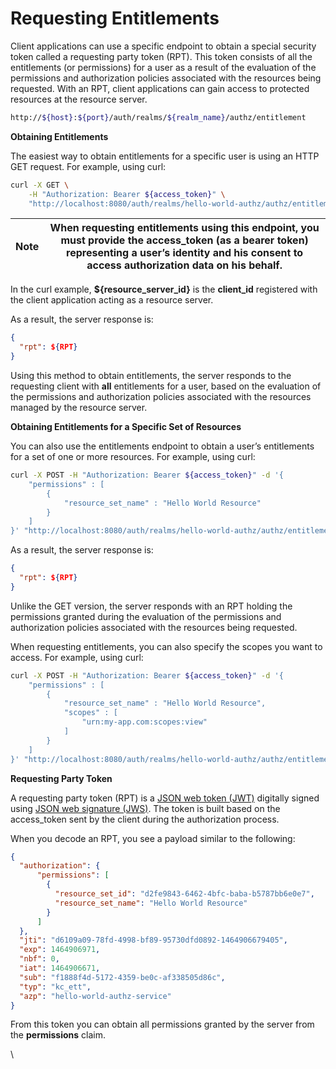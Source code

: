 # Requesting Entitlements

Client applications can use a specific endpoint to obtain a special security token called a requesting party token (RPT). This token consists of all the entitlements (or permissions) for a user as a result of the evaluation of the permissions and authorization policies associated with the resources being requested. With an RPT, client applications can gain access to protected resources at the resource server.

```bash
http://${host}:${port}/auth/realms/${realm_name}/authz/entitlement
```

**Obtaining Entitlements**

The easiest way to obtain entitlements for a specific user is using an HTTP GET request. For example, using curl:

```bash
curl -X GET \
    -H "Authorization: Bearer ${access_token}" \
    "http://localhost:8080/auth/realms/hello-world-authz/authz/entitlement/${resource_server_id}"
```

| Note | When requesting entitlements using this endpoint, you must provide the access\_token (as a bearer token) representing a user’s identity and his consent to access authorization data on his behalf. |
| ---- | --------------------------------------------------------------------------------------------------------------------------------------------------------------------------------------------------- |

In the curl example, **${resource\_server\_id}** is the **client\_id** registered with the client application acting as a resource server.

As a result, the server response is:

```json
{
  "rpt": ${RPT}
}
```

Using this method to obtain entitlements, the server responds to the requesting client with **all** entitlements for a user, based on the evaluation of the permissions and authorization policies associated with the resources managed by the resource server.

**Obtaining Entitlements for a Specific Set of Resources**

You can also use the entitlements endpoint to obtain a user’s entitlements for a set of one or more resources. For example, using curl:

```bash
curl -X POST -H "Authorization: Bearer ${access_token}" -d '{
    "permissions" : [
        {
            "resource_set_name" : "Hello World Resource"
        }
    ]
}' "http://localhost:8080/auth/realms/hello-world-authz/authz/entitlement/hello-world-authz-service"
```

As a result, the server response is:

```json
{
  "rpt": ${RPT}
}
```

Unlike the GET version, the server responds with an RPT holding the permissions granted during the evaluation of the permissions and authorization policies associated with the resources being requested.

When requesting entitlements, you can also specify the scopes you want to access. For example, using curl:

```bash
curl -X POST -H "Authorization: Bearer ${access_token}" -d '{
    "permissions" : [
        {
            "resource_set_name" : "Hello World Resource",
            "scopes" : [
                "urn:my-app.com:scopes:view"
            ]
        }
    ]
}' "http://localhost:8080/auth/realms/hello-world-authz/authz/entitlement/hello-world-authz-service"
```

**Requesting Party Token**

A requesting party token (RPT) is a [JSON web token (JWT)](https://tools.ietf.org/html/rfc7519) digitally signed using [JSON web signature (JWS)](https://www.rfc-editor.org/rfc/rfc7515.txt). The token is built based on the access\_token sent by the client during the authorization process.

When you decode an RPT, you see a payload similar to the following:

```json
{
  "authorization": {
      "permissions": [
        {
          "resource_set_id": "d2fe9843-6462-4bfc-baba-b5787bb6e0e7",
          "resource_set_name": "Hello World Resource"
        }
      ]
  },
  "jti": "d6109a09-78fd-4998-bf89-95730dfd0892-1464906679405",
  "exp": 1464906971,
  "nbf": 0,
  "iat": 1464906671,
  "sub": "f1888f4d-5172-4359-be0c-af338505d86c",
  "typ": "kc_ett",
  "azp": "hello-world-authz-service"
}
```

From this token you can obtain all permissions granted by the server from the **permissions** claim.

\
